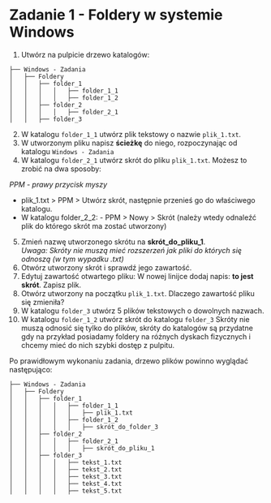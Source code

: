 # Zadanie 1 - Foldery w systemie Windows

1. Utwórz na pulpicie drzewo katalogów:
```
├── Windows - Zadania
│   ├── Foldery
│   │   ├── folder_1
│   │   │   │   ├── folder_1_1
│   │   │   │   ├── folder_1_2
│   │   ├── folder_2
│   │   │   │   ├── folder_2_1
│   │   ├── folder_3
```

2. W katalogu `folder_1_1` utwórz plik tekstowy o nazwie `plik_1.txt`.
3. W utworzonym pliku napisz **ścieżkę** do niego, rozpoczynając od katalogu `Windows - Zadania`
4. W katalogu `folder_2_1` utwórz skrót do pliku `plik_1.txt`. Możesz to zrobić na dwa sposoby:

*PPM - prawy przycisk myszy*
 - plik_1.txt > PPM > Utwórz skrót, następnie przenieś go do właściwego katalogu.
 -  W katalogu folder_2_2: -  PPM > Nowy > Skrót (należy wtedy odnaleźć plik do którego skrót ma zostać utworzony)
5. Zmień nazwę utworzonego skrótu na **skrót_do_pliku_1**.  
*Uwaga: Skróty nie muszą mieć rozszerzeń jak pliki do których się odnoszą (w tym wypadku .txt)*
6. Otwórz utworzony skrót i sprawdź jego zawartość.
7. Edytuj zawartość otwartego pliku: W nowej linijce dodaj napis: **to jest skrót**. Zapisz plik.
8. Otwórz utworzony na początku `plik_1.txt`. Dlaczego zawartość pliku się zmieniła?
9. W katalogu `folder_3` utwórz 5 plików tekstowych o dowolnych nazwach.
10. W katalogu `folder_1_2` utwórz skrót do katalogu `folder_3` 
Skróty nie muszą odnosić się tylko do plików, skróty do katalogów są przydatne gdy na przykład posiadamy foldery na różnych dyskach fizycznych i chcemy mieć do nich szybki dostęp z pulpitu.

Po prawidłowym wykonaniu zadania, drzewo plików powinno wyglądać następująco:
```
├── Windows - Zadania
│   ├── Foldery
│   │   ├── folder_1
│   │   │   │   ├── folder_1_1
│   │   │   │   │   ├── plik_1.txt
│   │   │   │   ├── folder_1_2
│   │   │   │   │   ├── skrót_do_folder_3
│   │   ├── folder_2
│   │   │   │   ├── folder_2_1
│   │   │   │   │   ├── skrót_do_pliku_1
│   │   ├── folder_3
│   │   │   │   ├── tekst_1.txt
│   │   │   │   ├── tekst_2.txt
│   │   │   │   ├── tekst_3.txt
│   │   │   │   ├── tekst_4.txt
│   │   │   │   ├── tekst_5.txt
```

